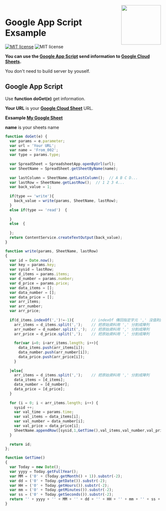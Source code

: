 <img src="https://github.com/s96116157/s96116157.github.io/blob/master/demo/Picture/icon_index.png" width="128" align="right">

# Google App Script Exsample
[![MIT license](https://img.shields.io/badge/built%20with-Google%20App%20Script-blue.svg)](https://developers.google.com/apps-script/)
![MIT license](https://img.shields.io/badge/built%20with-JavaScript-red.svg)

**You can use the [Google App Script](https://developers.google.com/apps-script/) send information to [Google Cloud Sheets](https://docs.google.com/spreadsheets/).**

You don't need to build server by youself.

## Google App Script

Use **function doGet(e)** get information.

**Your URL** is your **[Google Cloud Sheet](https://docs.google.com/spreadsheets/)** URL.

**Exsample [My Google Sheet](https://docs.google.com/spreadsheets/d/1X5Mtln-MYBhyBRn0RveNOXCkb32A4VTzht1AIGkNvdU/edit#gid=0)**

**name** is your sheets name
```javascript
function doGet(e) {  
  var params = e.parameter;
  var url = 'Your URL';
  var name = 'From_002';
  var type = params.type;
  
  var SpreadSheet = SpreadsheetApp.openByUrl(url);  
  var SheetName = SpreadSheet.getSheetByName(name);  
  
  var lastColumn = SheetName.getLastColumn();  // A B C D...
  var lastRow = SheetName.getLastRow();  // 1 2 3 4...
  var back_value = 1;
  
  if(type == 'write'){
    back_value = write(params, SheetName, lastRow);
  }  
  else if(type == 'read')  {  
    
  }
  else  {
    
  };    
  return ContentService.createTextOutput(back_value);
}
```

```javascript
function write(params, SheetName, lastRow)
{ 
  var id = Date.now();
  var key = params.key;
  var sysid = lastRow;
  var d_items = params.items;
  var d_number = params.number;
  var d_price = params.price;
  var data_items = [];
  var data_number = [];
  var data_price = [];
  var arr_items;
  var arr_number;
  var arr_price;
  
  if(d_items.indexOf(',')!=-1){        // indexOf 傳回指定字元 ',' 沒值則回傳-1
    arr_items = d_items.split(',');    // 把原始資料用 ',' 分割成陣列
    arr_number = d_number.split(',');  // 把原始資料用 ',' 分割成陣列
    arr_price = d_price.split(',');    // 把原始資料用 ',' 分割成陣列
    
    for(var i=0; i<arr_items.length; i++){
      data_items.push(arr_items[i]); 
      data_number.push(arr_number[i]); 
      data_price.push(arr_price[i]); 
    }
    
  }else{
    arr_items = d_items.split(',');    // 把原始資料用 ',' 分割成陣列
    data_items = [d_items];
    data_number = [d_number];
    data_price = [d_price];
  }
  
  for (i = 0; i < arr_items.length; i++) {  
    sysid ++;
    var val_time = params.time;    
    var val_items = data_items[i];
    var val_number = data_number[i];
    var val_price = data_price[i];
    SheetName.appendRow([sysid,1,GetTime(),val_items,val_number,val_price,id]);
  }
  
  return id;
};
```

```javascript
function GetTime()
{
  var Today = new Date();
  var yyyy = Today.getFullYear();
  var MM = ('0' + (Today.getMonth() + 1)).substr(-2);
  var dd = ('0' + Today.getDate()).substr(-2);
  var HH = ('0' + Today.getHours()).substr(-2);
  var mm = ('0' + Today.getMinutes()).substr(-2);
  var ss = ('0' + Today.getSeconds()).substr(-2);
  return '' + yyyy + '' + MM + '' + dd + '' + HH + '' + mm + '' + ss + '';
}
```
